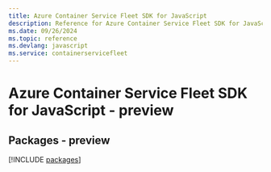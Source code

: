 ```yaml
---
title: Azure Container Service Fleet SDK for JavaScript
description: Reference for Azure Container Service Fleet SDK for JavaScript
ms.date: 09/26/2024
ms.topic: reference
ms.devlang: javascript
ms.service: containerservicefleet
---
```

# Azure Container Service Fleet SDK for JavaScript - preview
## Packages - preview
[!INCLUDE [packages](container-service-fleet-index.md)]